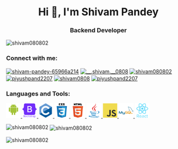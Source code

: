 <h1 align="center">Hi 👋, I'm Shivam Pandey</h1>
<h3 align="center">Backend Developer</h3>

<p align="left"> <img src="https://komarev.com/ghpvc/?username=shivam080802&label=Profile%20views&color=0e75b6&style=flat" alt="shivam080802" /> </p>



<h3 align="left">Connect with me:</h3>
<p align="left">
<a href="https://linkedin.com/in/shivam-pandey-65966a214" target="blank"><img align="center" src="https://raw.githubusercontent.com/rahuldkjain/github-profile-readme-generator/master/src/images/icons/Social/linked-in-alt.svg" alt="shivam-pandey-65966a214" height="30" width="40" /></a>
<a href="https://instagram.com/__.shivam.__0808" target="blank"><img align="center" src="https://raw.githubusercontent.com/rahuldkjain/github-profile-readme-generator/master/src/images/icons/Social/instagram.svg" alt="__.shivam.__0808" height="30" width="40" /></a>
<a href="https://www.codechef.com/users/shivam080802" target="blank"><img align="center" src="https://cdn.jsdelivr.net/npm/simple-icons@3.1.0/icons/codechef.svg" alt="shivam080802" height="30" width="40" /></a>
<a href="https://www.hackerrank.com/piyushpand2207" target="blank"><img align="center" src="https://raw.githubusercontent.com/rahuldkjain/github-profile-readme-generator/master/src/images/icons/Social/hackerrank.svg" alt="piyushpand2207" height="30" width="40" /></a>
<a href="https://www.leetcode.com/shivam0808" target="blank"><img align="center" src="https://raw.githubusercontent.com/rahuldkjain/github-profile-readme-generator/master/src/images/icons/Social/leet-code.svg" alt="shivam0808" height="30" width="40" /></a>
<a href="https://auth.geeksforgeeks.org/user/piyushpand2207" target="blank"><img align="center" src="https://raw.githubusercontent.com/rahuldkjain/github-profile-readme-generator/master/src/images/icons/Social/geeks-for-geeks.svg" alt="piyushpand2207" height="30" width="40" /></a>
</p>

<h3 align="left">Languages and Tools:</h3>
<p align="left"> <a href="https://developer.android.com" target="_blank" rel="noreferrer"> <img src="https://raw.githubusercontent.com/devicons/devicon/master/icons/android/android-original-wordmark.svg" alt="android" width="40" height="40"/> </a> <a href="https://getbootstrap.com" target="_blank" rel="noreferrer"> <img src="https://raw.githubusercontent.com/devicons/devicon/master/icons/bootstrap/bootstrap-plain-wordmark.svg" alt="bootstrap" width="40" height="40"/> </a> <a href="https://www.cprogramming.com/" target="_blank" rel="noreferrer"> <img src="https://raw.githubusercontent.com/devicons/devicon/master/icons/c/c-original.svg" alt="c" width="40" height="40"/> </a> <a href="https://www.w3schools.com/css/" target="_blank" rel="noreferrer"> <img src="https://raw.githubusercontent.com/devicons/devicon/master/icons/css3/css3-original-wordmark.svg" alt="css3" width="40" height="40"/> </a> <a href="https://www.w3.org/html/" target="_blank" rel="noreferrer"> <img src="https://raw.githubusercontent.com/devicons/devicon/master/icons/html5/html5-original-wordmark.svg" alt="html5" width="40" height="40"/> </a> <a href="https://www.java.com" target="_blank" rel="noreferrer"> <img src="https://raw.githubusercontent.com/devicons/devicon/master/icons/java/java-original.svg" alt="java" width="40" height="40"/> </a> <a href="https://developer.mozilla.org/en-US/docs/Web/JavaScript" target="_blank" rel="noreferrer"> <img src="https://raw.githubusercontent.com/devicons/devicon/master/icons/javascript/javascript-original.svg" alt="javascript" width="40" height="40"/> </a> <a href="https://www.mysql.com/" target="_blank" rel="noreferrer"> <img src="https://raw.githubusercontent.com/devicons/devicon/master/icons/mysql/mysql-original-wordmark.svg" alt="mysql" width="40" height="40"/> </a> <a href="https://reactjs.org/" target="_blank" rel="noreferrer"> <img src="https://raw.githubusercontent.com/devicons/devicon/master/icons/react/react-original-wordmark.svg" alt="react" width="40" height="40"/> </a> </p>

<p><img align="left" src="https://github-readme-stats.vercel.app/api/top-langs?username=shivam080802&show_icons=true&locale=en&layout=compact" alt="shivam080802" /></p>

<p>&nbsp;<img align="center" src="https://github-readme-stats.vercel.app/api?username=shivam080802&show_icons=true&locale=en" alt="shivam080802" /></p>

<p><img align="center" src="https://github-readme-streak-stats.herokuapp.com/?user=shivam080802&" alt="shivam080802" /></p>
